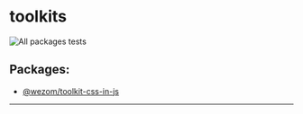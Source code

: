 # toolkits

![All packages tests](https://github.com/WezomCompany/toolkits/workflows/All%20packages%20tests/badge.svg)

## Packages:

- [@wezom/toolkit-css-in-js](https://github.com/WezomCompany/toolkits/blob/main/packages/css-in-js/README.md#readme)

---
